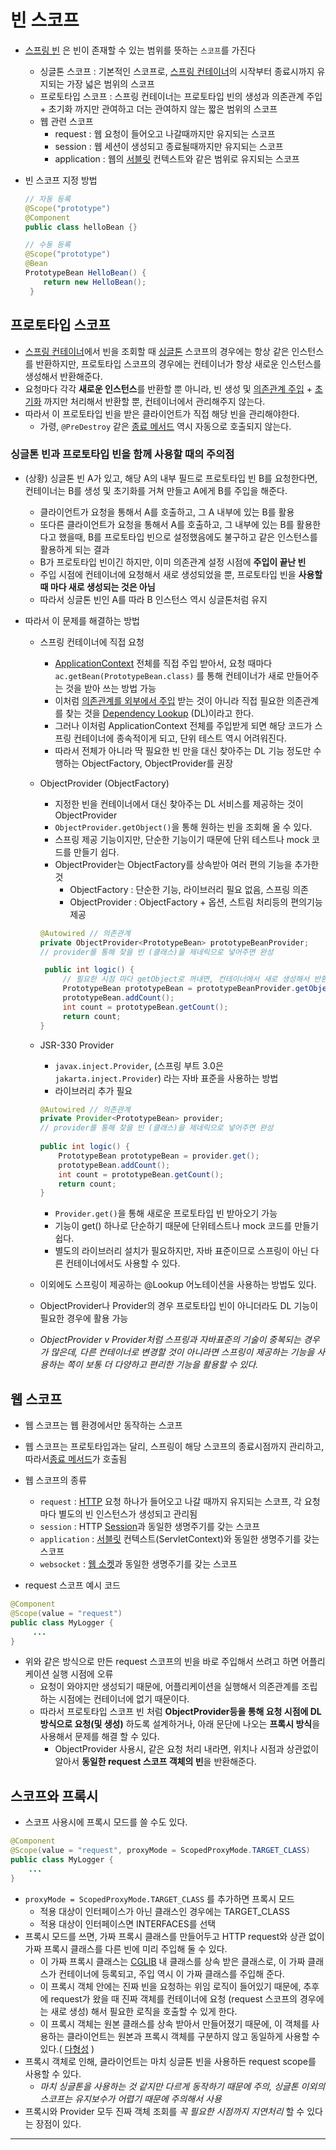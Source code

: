 # 빈 스코프

- [스프링 빈](스프링%20빈.md) 은 빈이 존재할 수 있는 범위를 뜻하는 `스코프`를 가진다
	- 싱글톤 스코프 : 기본적인 스코프로, [스프링 컨테이너](스프링%20컨테이너.md)의 시작부터 종료시까지 유지되는 가장 넓은 범위의 스코프
	- 프로토타입 스코프 : 스프링 컨테이너는 프로토타입 빈의 생성과 의존관계 주입 + 초기화 까지만 관여하고 더는 관여하지 않는 짧은 범위의 스코프
	- 웹 관련 스코프
		- request : 웹 요청이 들어오고 나갈때까지만 유지되는 스코프
		- session : 웹 세션이 생성되고 종료될때까지만 유지되는 스코프
		- application : 웹의 [서블릿](../서블릿.md) 컨텍스트와 같은 범위로 유지되는 스코프

- 빈 스코프 지정 방법
	```java
	// 자동 등록
	@Scope("prototype")
	@Component
	public class helloBean {}

	// 수동 등록
	@Scope("prototype")
	@Bean
	PrototypeBean HelloBean() {
	    return new HelloBean();
	 }
	```

## 프로토타입 스코프

- [스프링 컨테이너](스프링%20컨테이너.md)에서 빈을 조회할 때  [싱글톤](../CS/디자인%20패턴/싱글톤%20패턴.md) 스코프의 경우에는 항상 같은 인스턴스를 반환하지만, 프로토타입 스코프의 경우에는 컨테이너가 항상 새로운 인스턴스를 생성해서 반환해준다.
- 요청마다 각각 **새로운 인스턴스**를 반환할 뿐 아니라, 빈 생성 및 [의존관계 주입](의존관계%20주입.md) + [초기화](빈%20생명주기.md) 까지만 처리해서 반환할 뿐, 컨테이너에서 관리해주지 않는다. 
- 따라서 이 프로토타입 빈을 받은 클라이언트가 직접 해당 빈을 관리해야한다.
	- 가령, `@PreDestroy` 같은 [종료 메서드](빈%20생명주기.md) 역시 자동으로 호출되지 않는다.

### 싱글톤 빈과 프로토타입 빈을 함께 사용할 때의 주의점

- (상황) 싱글톤 빈 A가 있고, 해당 A의 내부 필드로 프로토타입 빈 B를 요청한다면, 컨테이너는 B를 생성 및 초기화를 거쳐 만들고 A에게 B를 주입을 해준다.
	- 클라이언트가 요청을 통해서 A를 호출하고, 그 A 내부에 있는 B를 활용
	- 또다른 클라이언트가 요청을 통해서 A를 호출하고, 그 내부에 있는 B를 활용한다고 했을때, B를 프로토타입 빈으로 설정했음에도 불구하고 같은 인스턴스를 활용하게 되는 결과
	- B가 프로토타입 빈이긴 하지만, 이미 의존관계 설정 시점에 **주입이 끝난 빈**
	- 주입 시점에 컨테이너에 요청해서 새로 생성되었을 뿐, 프로토타입 빈을  **사용할 때 마다 새로 생성되는 것은 아님**
	- 따라서 싱글톤 빈인 A를 따라 B 인스턴스 역시 싱글톤처럼 유지

- 따라서 이 문제를 해결하는 방법
	- 스프링 컨테이너에 직접 요청
		- [ApplicationContext](스프링%20컨테이너.md) 전체를 직접 주입 받아서, 요청 때마다 `ac.getBean(PrototypeBean.class)` 를 통해 컨테이너가 새로 만들어주는 것을 받아 쓰는 방법 가능
		- 이처럼 [의존관계를 외부에서 주입](의존관계%20주입.md) 받는 것이 아니라 직접 필요한 의존관계를 찾는 것을 [Dependency Lookup](../의존관계%20조회.md) (DL)이라고 한다.
		- 그러나 이처럼 ApplicationContext 전체를 주입받게 되면 해당 코드가 스프링 컨테이너에 종속적이게 되고, 단위 테스트 역시 어려워진다.
		- 따라서 전체가 아니라 딱 필요한 빈 만을 대신 찾아주는 DL 기능 정도만 수행하는 ObjectFactory, ObjectProvider를 권장
	- ObjectProvider (ObjectFactory)
		- 지정한 빈을 컨테이너에서 대신 찾아주는 DL 서비스를 제공하는 것이 ObjectProvider
		- `ObjectProvider.getObject()`을 통해 원하는 빈을 조회해 올 수 있다.
		- 스프링 제공 기능이지만, 단순한 기능이기 때문에 단위 테스트나 mock 코드를 만들기 쉽다.
		- ObjectProvider는 ObjectFactory를 상속받아 여러 편의 기능을 추가한 것
			- ObjectFactory : 단순한 기능, 라이브러리 필요 없음, 스프링 의존
			- ObjectProvider : ObjectFactory + 옵션, 스트림 처리등의 편의기능 제공
		```java
		@Autowired // 의존관계
		private ObjectProvider<PrototypeBean> prototypeBeanProvider;
		// provider를 통해 찾을 빈 (클래스)을 제네릭으로 넣어주면 완성

		 public int logic() {
			 // 필요한 시점 마다 getObject로 꺼내면, 컨테이너에서 새로 생성해서 반환
		     PrototypeBean prototypeBean = prototypeBeanProvider.getObject();
		     prototypeBean.addCount();
		     int count = prototypeBean.getCount();
		     return count;
		}
		
		```
	
	 - JSR-330 Provider
		- `javax.inject.Provider`, (스프링 부트 3.0은 `jakarta.inject.Provider`) 라는 자바 표준을 사용하는 방법
		- 라이브러리 추가 필요
		```java
		@Autowired // 의존관계
		private Provider<PrototypeBean> provider;
		// provider를 통해 찾을 빈 (클래스)을 제네릭으로 넣어주면 완성
		 
		public int logic() {
		    PrototypeBean prototypeBean = provider.get();
		    prototypeBean.addCount();
		    int count = prototypeBean.getCount();
		    return count;
		}
		```
		- `Provider.get()`을 통해 새로운 프로토타입 빈 받아오기 가능
		- 기능이 get() 하나로 단순하기 때문에 단위테스트나 mock 코드를 만들기 쉽다.
		- 별도의 라이브러리 설치가 필요하지만, 자바 표준이므로 스프링이 아닌 다른 컨테이너에서도 사용할 수 있다.

	- 이외에도 스프링이 제공하는 @Lookup 어노테이션을 사용하는 방법도 있다.
	- ObjectProvider나 Provider의 경우 프로토타입 빈이 아니더라도 DL 기능이 필요한 경우에 활용 가능
	- *ObjectProvider v Provider처럼 스프링과 자바표준의 기술이 중복되는 경우가 많은데, 다른 컨테이너로 변경할 것이 아니라면 스프링이 제공하는 기능을 사용하는 쪽이 보통 더 다양하고 편리한 기능을 활용할 수 있다.*
	
## 웹 스코프

- 웹 스코프는 웹 환경에서만 동작하는 스코프
- 웹 스코프는 프로토타입과는 달리, 스프링이 해당 스코프의 종료시점까지 관리하고, 따라서[종료 메서드](빈%20생명주기.md)가 호출됨

- 웹 스코프의 종류
	- `request` : [HTTP](../HTTP.md) 요청 하나가 들어오고 나갈 때까지 유지되는 스코프, 각 요청마다 별도의 빈 인스턴스가 생성되고 관리됨
	- `session` : HTTP [Session](../세션.md)과 동일한 생명주기를 갖는 스코프
	- `application` : [서블릿](../서블릿.md) 컨텍스트(ServletContext)와 동일한 생명주기를 갖는 스코프
	- `websocket` : [웹 소켓](../웹%20소켓.md)과 동일한 생명주기를 갖는 스코프
- request 스코프 예시 코드
```java
@Component
@Scope(value = "request")
public class MyLogger {
	 ...
}

```
- 위와 같은 방식으로 만든 request 스코프의 빈을 바로 주입해서 쓰려고 하면 어플리케이션 실행 시점에 오류
	- 요청이 와야지만 생성되기 때문에, 어플리케이션을 실행해서 의존관계를 조립하는 시점에는 컨테이너에 없기 때문이다.
	- 따라서 프로토타입 스코프 빈 처럼 **ObjectProvider등을 통해 요청 시점에 DL 방식으로 요청(및 생성)** 하도록 설계하거나, 아래 문단에 나오는 **프록시 방식**을 사용해서 문제를 해결 할 수 있다.
		- ObjectProvider 사용시, 같은 요청 처리 내라면, 위치나 시점과 상관없이 알아서 **동일한 request 스코프 객체의 빈**을 반환해준다.

## 스코프와 프록시

- 스코프 사용시에 프록시 모드를 쓸 수도 있다.
```java
@Component
@Scope(value = "request", proxyMode = ScopedProxyMode.TARGET_CLASS)
public class MyLogger {
	...
}
```
- `proxyMode = ScopedProxyMode.TARGET_CLASS` 를 추가하면 프록시 모드
	- 적용 대상이 인터페이스가 아닌 클래스인 경우에는 TARGET_CLASS
	- 적용 대상이 인터페이스면 INTERFACES를 선택
- 프록시 모드를 쓰면, 가짜 프록시 클래스를 만들어두고 HTTP request와 상관 없이 가짜 프록시 클래스를 다른 빈에 미리 주입해 둘 수 있다.
	- 이 가짜 프록시 클래스는 [CGLIB](../CGLIB.md) 내 클래스를 상속 받은 클래스로, 이 가짜 클래스가 컨테이너에 등록되고, 주입 역시 이 가짜 클래스를 주입해 준다.
	- 이 프록시 객체 안에는 진짜 빈을 요청하는 위임 로직이 들어있기 때문에, 추후에 request가 왔을 때 진짜 객체를 컨테이너에 요청 (request 스코프의 경우에는 새로 생성) 해서 필요한 로직을 호출할 수 있게 한다.
	- 이 프록시 객체는 원본 클래스를 상속 받아서 만들어졌기 때문에, 이 객체를 사용하는 클라이언트는 원본과 프록시 객체를 구분하지 않고 동일하게 사용할 수 있다.( [다형성](../JAVA/다형성.md) )
- 프록시 객체로 인해, 클라이언트는 마치 싱글톤 빈을 사용하든 request scope를 사용할 수 있다.
	- *마치 싱글톤을 사용하는 것 같지만 다르게 동작하기 때문에 주의, 싱글톤 이외의 스코프는 유지보수가 어렵기 때문에 주의해서 사용*
- 프록시와 Provider 모두 진짜 객체 조회를 *꼭 필요한 시점까지 지연처리* 할 수 있다는 장점이 있다.

---
